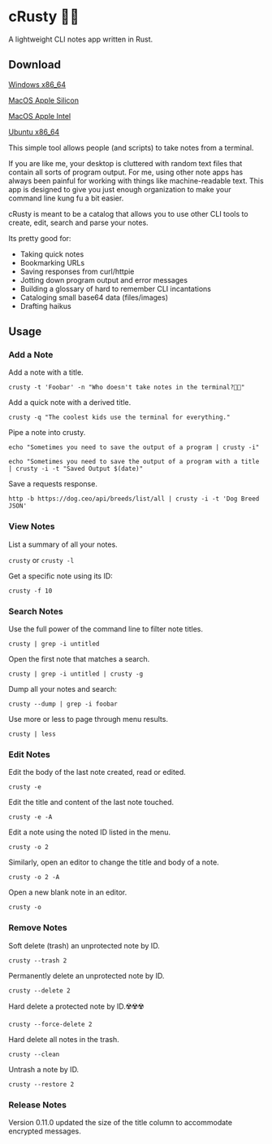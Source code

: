 # cRusty 🦀📝
A lightweight CLI notes app written in Rust.

## Download
[Windows x86_64](https://rsims2.com/downloads/crusty-0.8.2-win64.zip)

[MacOS Apple Silicon](https://rsims2.com/downloads/crusty-0.8.2-macos.zip)

[MacOS Apple Intel](https://rsims2.com/downloads/crusty-0.8.2-macos-intel.zip)

[Ubuntu x86_64](https://rsims2.com/downloads/crusty-0.8.2-ubuntu.zip)

This simple tool allows people (and scripts) to take notes from a terminal.

If you are like me, your desktop is cluttered with random text files that contain all sorts of program output. 
For me, using other note apps has always been painful for working with things like machine-readable text.
This app is designed to give you just enough organization to make your command line kung fu a bit easier.

cRusty is meant to be a catalog that allows you to use other CLI tools to create, edit, search and parse your notes.

Its pretty good for:

* Taking quick notes
* Bookmarking URLs
* Saving responses from curl/httpie
* Jotting down program output and error messages
* Building a glossary of hard to remember CLI incantations
* Cataloging small base64 data (files/images)
* Drafting haikus

## Usage

### Add a Note

Add a note with a title.

`crusty -t 'Foobar' -n "Who doesn't take notes in the terminal?🤷🏾"`

Add a quick note with a derived title.

`crusty -q "The coolest kids use the terminal for everything."`

Pipe a note into crusty.

`echo "Sometimes you need to save the output of a program | crusty -i"`

```
echo "Sometimes you need to save the output of a program with a title | crusty -i -t "Saved Output $(date)"
```

Save a requests response.

`http -b https://dog.ceo/api/breeds/list/all | crusty -i -t 'Dog Breed JSON'`


### View Notes

List a summary of all your notes.

`crusty` or `crusty -l`

Get a specific note using its ID:

`crusty -f 10`

### Search Notes

Use the full power of the command line to filter note titles.

`crusty | grep -i untitled`

Open the first note that matches a search.

`crusty | grep -i untitled | crusty -g`

Dump all your notes and search:

`crusty --dump | grep -i foobar`

Use more or less to page through menu results.

`crusty | less`

### Edit Notes

Edit the body of the last note created, read or edited.

`crusty -e`

Edit the title and content of the last note touched.

`crusty -e -A`

Edit a note using the noted ID listed in the menu.

`crusty -o 2`

Similarly, open an editor to change the title and body of a note.

`crusty -o 2 -A`

Open a new blank note in an editor.

`crusty -o`

### Remove Notes

Soft delete (trash) an unprotected note by ID.

`crusty --trash 2`

Permanently delete an unprotected note by ID.

`crusty --delete 2`

Hard delete a protected note by ID.☢️☢️☢️ 

`crusty --force-delete 2`

Hard delete all notes in the trash.

`crusty --clean`

Untrash a note by ID.

`crusty --restore 2`

### Release Notes

Version 0.11.0 updated the size of the title column to accommodate encrypted messages.
